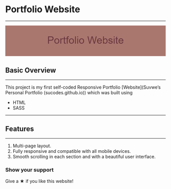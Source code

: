 # Portfolio Website

---

![Portfolio banner](./images/Portfolio_Website.png)

## Basic Overview

---

This project is my first self-coded Responsive Portfolio [Website](Suvwe’s Personal Portfolio (sucodes.github.io)) which was built using
- HTML
- SASS 

---

## Features 

---

1. Multi-page layout.
2. Fully responsive and compatible with all mobile devices.
3. Smooth scrolling in each section and with a beautiful user interface.

### Show your support

Give a &#x2605; if you like this website!

